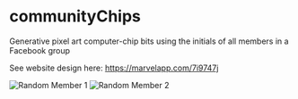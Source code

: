 # communityChips
Generative pixel art computer-chip bits using the initials of all members in a Facebook group

See website design here: https://marvelapp.com/7i9747j

![Random Member 1](http://i.imgur.com/pmRWVag.jpg)
![Random Member 2](http://i.imgur.com/qEywueY.jpg)
